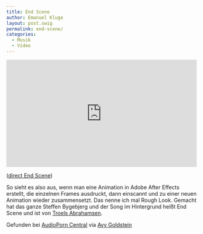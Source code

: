 ```yaml
---
title: End Scene
author: Emanuel Kluge
layout: post.swig
permalink: end-scene/
categories:
  - Musik
  - Video
---
```


<div style="position: relative; max-width: 660px; padding-top: 56.212121%; margin: 1em 0; overflow: hidden">
  <iframe src="https://player.vimeo.com/video/6857186?color=ffffff&amp;title=0&amp;byline=0&amp;portrait=0" width="660" height="371" frameborder="0" webkitallowfullscreen mozallowfullscreen allowfullscreen style="position: absolute; top: 0; right: 0; bottom: 0; left: 0; width: 100%; height: 100%"></iframe>
</div>

([direct End Scene][vimeo])

So sieht es also aus, wenn man eine Animation in Adobe After Effects erstellt, die einzelnen Frames ausdruckt, dann einscannt und zu einer neuen Animation wieder zusammensetzt. Das nenne ich mal Rough Look. Gemacht hat das ganze Steffen Bygebjerg und der Song im Hintergrund heißt End Scene und ist von [Troels Abrahamsen][supertroels].

Gefunden bei [AudioPorn Central][audioporncentral] via [Avy Goldstein][avygoldstein]

[vimeo]: http://vimeo.com/6857186
[supertroels]: http://supertroels.dk/wp/
[audioporncentral]: http://audioporncentral.com/2009/11/troels-abrahamsen-end-scene.html
[avygoldstein]: http://avygoldstein.soup.io/post/33456961/Yeah-In-After-Effects-erstellt-jeden-Frame
